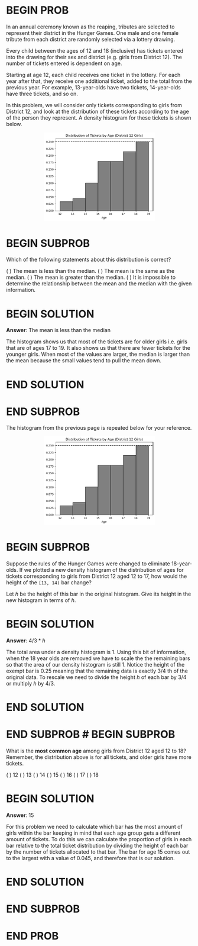 # BEGIN PROB

In an annual ceremony known as the reaping, tributes are selected to
represent their district in the Hunger Games. One male and one female
tribute from each district are randomly selected via a lottery drawing.

Every child between the ages of $12$ and $18$ (inclusive) has tickets
entered into the drawing for their sex and district (e.g. girls from
District 12). The number of tickets entered is dependent on age.

Starting at age $12$, each child receives one ticket in the lottery. For
each year after that, they receive one additional ticket, added to the
total from the previous year. For example, $13$-year-olds have two
tickets, $14$-year-olds have three tickets, and so on.

In this problem, we will consider only tickets corresponding to girls
from District $12$, and look at the distribution of these tickets
according to the age of the person they represent. A density histogram
for these tickets is shown below.

<center><img src="../../assets/images/sp25-final/hist.png" width=300></center>

# BEGIN SUBPROB

Which of the following statements about this distribution is correct?

( ) The mean is less than the median.
( ) The mean is the same as the median.
( ) The mean is greater than the median.
( ) It is impossible to determine the relationship between the mean and
the median with the given information.

# BEGIN SOLUTION

**Answer**: The mean is less than the median

The histogram shows us that most of the tickets are for older girls i.e. girls that are of ages 17 to 19. It also shows us that there are fewer tickets for the younger girls. When most of the values are larger, the median is larger than the mean because the small values tend to pull the mean down.

# END SOLUTION

# END SUBPROB

The histogram from the previous page is repeated below for your
reference.

<center><img src="../../assets/images/sp25-final/hist.png" width=300></center>

# BEGIN SUBPROB

Suppose the rules of the Hunger Games were changed to eliminate
$18$-year-olds. If we plotted a new density histogram of the
distribution of ages for tickets corresponding to girls from District
12 aged $12$ to $17$, how would the height of the `[13, 14)` bar
change?

Let $h$ be the height of this bar in the original histogram. Give its
height in the new histogram in terms of $h$.

# BEGIN SOLUTION

**Answer**: $4/3 * h$

The total area under a density histogram is $1$. Using this bit of information, when the 18 year olds are removed we have to scale the the remaining bars so that the area of our density histogram is still $1$. Notice the height of the exempt bar is $0.25$ meaning that the remaining data is exactly $3/4$ th of the original data. To rescale we need to divide the height $h$ of each bar by $3/4$ or multiply $h$ by $4/3$.

# END SOLUTION

# END SUBPROB # BEGIN SUBPROB

What is the **most common age** among girls from District 12 aged $12$
to $18$? Remember, the distribution above is for all tickets, and older
girls have more tickets.

( ) 12 
( ) 13 
( ) 14 
( ) 15 
( ) 16 
( ) 17 
( ) 18

# BEGIN SOLUTION

**Answer**: 15

For this problem we need to calculate which bar has the most amount of girls within the bar keeping in mind that each age group gets a different amount of tickets. To do this we can calculate the proportion of girls in each bar relative to the total ticket distribution by dividing the height of each bar by the number of tickets allocated to that bar. The bar for age 15 comes out to the largest with a value of $0.045$, and therefore that is our solution.
# END SOLUTION

# END SUBPROB

# END PROB